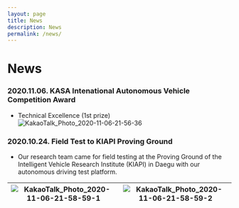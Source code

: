 ```yaml
---
layout: page
title: News
description: News
permalink: /news/
---
```


# News

### 2020.11.06. KASA Intenational Autonomous Vehicle Competition Award
  - Technical Excellence (1st prize)
  ![KakaoTalk_Photo_2020-11-06-21-56-36](https://user-images.githubusercontent.com/25432456/98368656-0e6ca700-207b-11eb-9d5b-70cac55bc2c0.jpeg)


### 2020.10.24. Field Test to KIAPI Proving Ground
- Our research team came for field testing at the Proving Ground of the Intelligent Vehicle Research Institute (KIAPI) in Daegu with our autonomous driving test platform.
   
|![KakaoTalk_Photo_2020-11-06-21-58-59-1](https://user-images.githubusercontent.com/25432456/98368873-60adc800-207b-11eb-9041-0c1a53e31a61.jpeg)|![KakaoTalk_Photo_2020-11-06-21-58-59-2](https://user-images.githubusercontent.com/25432456/98368851-58558d00-207b-11eb-8ce8-6aa74a8dd96a.jpeg)|
|---|---|

